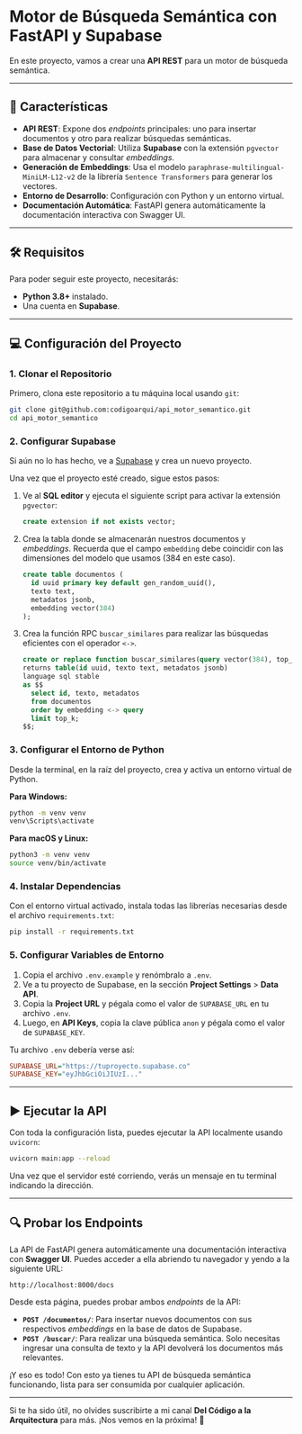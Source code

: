 # Motor de Búsqueda Semántica con FastAPI y Supabase

En este proyecto, vamos a crear una **API REST** para un motor de búsqueda semántica.

---

## 🚀 Características

- **API REST**: Expone dos _endpoints_ principales: uno para insertar documentos y otro para realizar búsquedas semánticas.
- **Base de Datos Vectorial**: Utiliza **Supabase** con la extensión `pgvector` para almacenar y consultar _embeddings_.
- **Generación de Embeddings**: Usa el modelo `paraphrase-multilingual-MiniLM-L12-v2` de la librería `Sentence Transformers` para generar los vectores.
- **Entorno de Desarrollo**: Configuración con Python y un entorno virtual.
- **Documentación Automática**: FastAPI genera automáticamente la documentación interactiva con Swagger UI.

---

## 🛠️ Requisitos

Para poder seguir este proyecto, necesitarás:

- **Python 3.8+** instalado.
- Una cuenta en **Supabase**.

---

## 💻 Configuración del Proyecto

### 1. Clonar el Repositorio

Primero, clona este repositorio a tu máquina local usando `git`:

```bash
git clone git@github.com:codigoarqui/api_motor_semantico.git
cd api_motor_semantico
```

### 2. Configurar Supabase

Si aún no lo has hecho, ve a [Supabase](https://supabase.com) y crea un nuevo proyecto.

Una vez que el proyecto esté creado, sigue estos pasos:

1.  Ve al **SQL editor** y ejecuta el siguiente script para activar la extensión `pgvector`:
    ```sql
    create extension if not exists vector;
    ```
2.  Crea la tabla donde se almacenarán nuestros documentos y _embeddings_. Recuerda que el campo `embedding` debe coincidir con las dimensiones del modelo que usamos (384 en este caso).

    ```sql
    create table documentos (
      id uuid primary key default gen_random_uuid(),
      texto text,
      metadatos jsonb,
      embedding vector(384)
    );
    ```

3.  Crea la función RPC `buscar_similares` para realizar las búsquedas eficientes con el operador `<->`.
    ```sql
    create or replace function buscar_similares(query vector(384), top_k int)
    returns table(id uuid, texto text, metadatos jsonb)
    language sql stable
    as $$
      select id, texto, metadatos
      from documentos
      order by embedding <-> query
      limit top_k;
    $$;
    ```

### 3. Configurar el Entorno de Python

Desde la terminal, en la raíz del proyecto, crea y activa un entorno virtual de Python.

**Para Windows:**

```bash
python -m venv venv
venv\Scripts\activate
```

**Para macOS y Linux:**

```bash
python3 -m venv venv
source venv/bin/activate
```

### 4. Instalar Dependencias

Con el entorno virtual activado, instala todas las librerías necesarias desde el archivo `requirements.txt`:

```bash
pip install -r requirements.txt
```

### 5. Configurar Variables de Entorno

1.  Copia el archivo `.env.example` y renómbralo a `.env`.
2.  Ve a tu proyecto de Supabase, en la sección **Project Settings** > **Data API**.
3.  Copia la **Project URL** y pégala como el valor de `SUPABASE_URL` en tu archivo `.env`.
4.  Luego, en **API Keys**, copia la clave pública `anon` y pégala como el valor de `SUPABASE_KEY`.

Tu archivo `.env` debería verse así:

```ini
SUPABASE_URL="https://tuproyecto.supabase.co"
SUPABASE_KEY="eyJhbGciOiJIUzI..."
```

---

## ▶️ Ejecutar la API

Con toda la configuración lista, puedes ejecutar la API localmente usando `uvicorn`:

```bash
uvicorn main:app --reload
```

Una vez que el servidor esté corriendo, verás un mensaje en tu terminal indicando la dirección.

---

## 🔍 Probar los Endpoints

La API de FastAPI genera automáticamente una documentación interactiva con **Swagger UI**. Puedes acceder a ella abriendo tu navegador y yendo a la siguiente URL:

```
http://localhost:8000/docs
```

Desde esta página, puedes probar ambos _endpoints_ de la API:

- **`POST /documentos/`**: Para insertar nuevos documentos con sus respectivos _embeddings_ en la base de datos de Supabase.
- **`POST /buscar/`**: Para realizar una búsqueda semántica. Solo necesitas ingresar una consulta de texto y la API devolverá los documentos más relevantes.

¡Y eso es todo! Con esto ya tienes tu API de búsqueda semántica funcionando, lista para ser consumida por cualquier aplicación.

---

Si te ha sido útil, no olvides suscribirte a mi canal **Del Código a la Arquitectura** para más. ¡Nos vemos en la próxima! 🚀
